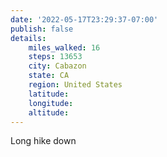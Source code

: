 ```yaml
---
date: '2022-05-17T23:29:37-07:00'
publish: false
details:
    miles_walked: 16
    steps: 13653
    city: Cabazon
    state: CA
    region: United States
    latitude:
    longitude:
    altitude:
---
```


Long hike down